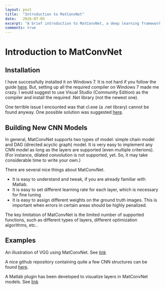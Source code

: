 ```yaml
---
layout: post
title:  "Introduction to MatConvNet"
date:   2016-07-05
excerpt: "A brief introduction to MatConvNet, a deep learning framework in Matlab. Installation, basic usage, coding philosophy, and examples will be introducted."
comments: true
---
```


# Introduction to MatConvNet



## Installation

I have successfully installed it on Windows 7. It is not hard if you follow the guide [here](http://www.vlfeat.org/matconvnet/install/). But, setting up all the required compiler on Windows 7 made me crazy. I would suggest to use Visual Studio (Community Edition) as the compiler and install the required .Net library (not the newest one). 

One terrible issue I encounted was that cl.exe (a .net library) cannot be found anyway. One possible solution was suggested [here](http://stackoverflow.com/questions/32091593/cannot-install-windows-sdk-7-1-on-windows-10).

## Building New CNN Models

In general, MatConvNet supports two types of model: simple chain model and DAG (directed acyclic graph) model. It is very easy to implement any CNN model as long as the layers are supported (even multiple criterions). (For instance, dilated convolution is not supported, yet. So, it may take considerable time to write your own.)

There are several nice things about MatConvNet. 
* It is easy to understand and tweak, if you are already familiar with Matlab. 
* It is easy to set different learning rate for each layer, which is necessary for fine tuning
* It is easy to assign different weights on the ground truth images. This is important when errors in certain areas should be highly penalized. 

The key limitation of MatConvNet is the limited number of supported functions, such as different types of layers, different optimization algorithms, etc..


## Examples

An illustration of VGG using MatConvNet. See [link](http://www.robots.ox.ac.uk/~vgg/practicals/cnn/)

A nice github repository containing quite a few CNN structures can be found [here](https://github.com/jxchen01/matconvnet-calvin). 

A Matlab plugin has been developed to visualize layers in MatConvNet models. See [link](http://vision03.csail.mit.edu/cnn_art/index.html)


